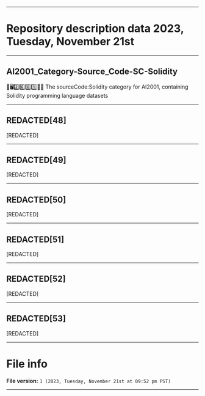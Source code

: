 
***

# Repository description data 2023, Tuesday, November 21st

---

## AI2001_Category-Source_Code-SC-Solidity

🧠️🖥️2️⃣️0️⃣️0️⃣️1️⃣️💾️📜️ The sourceCode:Solidity category for AI2001, containing Solidity programming language datasets

---

## REDACTED[48]

[REDACTED]

---

## REDACTED[49]

[REDACTED]

---

## REDACTED[50]

[REDACTED]

---

## REDACTED[51]

[REDACTED]

---

## REDACTED[52]

[REDACTED]

---

## REDACTED[53]

[REDACTED]

***

# File info

**File version:** `1 (2023, Tuesday, November 21st at 09:52 pm PST)`

***

